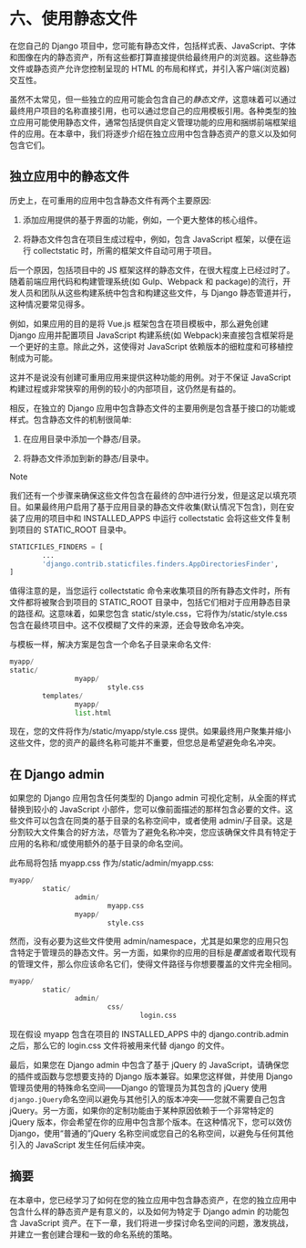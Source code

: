 # 六、使用静态文件

在您自己的 Django 项目中，您可能有静态文件，包括样式表、JavaScript、字体和图像在内的静态资产，所有这些都打算直接提供给最终用户的浏览器。这些静态文件或静态资产允许您控制呈现的 HTML 的布局和样式，并引入客户端(浏览器)交互性。

虽然不太常见，但一些独立的应用可能会包含自己的*静态文件*，这意味着可以通过最终用户项目的名称直接引用，也可以通过您自己的应用模板引用。各种类型的独立应用可能使用静态文件，通常包括提供自定义管理功能的应用和捆绑前端框架组件的应用。在本章中，我们将逐步介绍在独立应用中包含静态资产的意义以及如何包含它们。

## 独立应用中的静态文件

历史上，在可重用的应用中包含静态文件有两个主要原因:

1.  添加应用提供的基于界面的功能，例如，一个更大整体的核心组件。

2.  将静态文件包含在项目生成过程中，例如，包含 JavaScript 框架，以便在运行 collectstatic 时，所需的框架文件自动可用于项目。

后一个原因，包括项目中的 JS 框架这样的静态文件，在很大程度上已经过时了。随着前端应用代码和构建管理系统(如 Gulp、Webpack 和 package)的流行，开发人员和团队从这些构建系统中包含和构建这些文件，与 Django 静态管道并行，这种情况要常见得多。

例如，如果应用的目的是将 Vue.js 框架包含在项目模板中，那么避免创建 Django 应用并配置项目 JavaScript 构建系统(如 Webpack)来直接包含框架将是一个更好的主意。除此之外，这使得对 JavaScript 依赖版本的细粒度和可移植控制成为可能。

这并不是说没有创建可重用应用来提供这种功能的用例。对于不保证 JavaScript 构建过程或非常狭窄的用例的较小的内部项目，这仍然是有益的。

相反，在独立的 Django 应用中包含静态文件的主要用例是包含基于接口的功能或样式。包含静态文件的机制很简单:

1.  在应用目录中添加一个静态/目录。

2.  将静态文件添加到新的静态/目录中。

Note

我们还有一个步骤来确保这些文件包含在最终的*包*中进行分发，但是这足以填充项目。如果最终用户启用了基于应用目录的静态文件收集(默认情况下包含)，则在安装了应用的项目中和 INSTALLED_APPS 中运行 collectstatic 会将这些文件复制到项目的 STATIC_ROOT 目录中。

```py
STATICFILES_FINDERS = [
        ...
        'django.contrib.staticfiles.finders.AppDirectoriesFinder',
]

```

值得注意的是，当您运行 collectstatic 命令来收集项目的所有静态文件时，所有文件都将被聚合到项目的 STATIC_ROOT 目录中，包括它们相对于应用静态目录的路径*和*。这意味着，如果您包含 static/style.css，它将作为/static/style.css 包含在最终项目中。这不仅模糊了文件的来源，还会导致命名冲突。

与模板一样，解决方案是包含一个命名子目录来命名文件:

```py
myapp/
static/
                myapp/
                        style.css
        templates/
                myapp/
                list.html

```

现在，您的文件将作为/static/myapp/style.css 提供。如果最终用户聚集并缩小这些文件，您的资产的最终名称可能并不重要，但您总是希望避免命名冲突。

## 在 Django admin

如果您的 Django 应用包含任何类型的 Django admin 可视化定制，从全面的样式替换到较小的 JavaScript 小部件，您可以像前面描述的那样包含必要的文件。这些文件可以包含在同类的基于目录的名称空间中，或者使用 admin/子目录。这是分割较大文件集合的好方法，尽管为了避免名称冲突，您应该确保文件具有特定于应用的名称和/或使用额外的基于目录的命名空间。

此布局将包括 myapp.css 作为/static/admin/myapp.css:

```py
myapp/
        static/
                admin/
                        myapp.css
                myapp/
                        style.css

```

然而，没有必要为这些文件使用 admin/namespace，尤其是如果您的应用只包含特定于管理员的静态文件。另一方面，如果你的应用的目标是*覆盖*或者取代现有的管理文件，那么你应该命名它们，使得文件路径与你想要覆盖的文件完全相同。

```py
myapp/
        static/
                admin/
                        css/
                                login.css

```

现在假设 myapp 包含在项目的 INSTALLED_APPS 中的 django.contrib.admin 之后，那么它的 login.css 文件将被用来代替 django 的文件。

最后，如果您在 Django admin 中包含了基于 jQuery 的 JavaScript，请确保您的插件或函数与您想要支持的 Django 版本兼容。如果您这样做，并使用 Django 管理员使用的特殊命名空间——Django 的管理员为其包含的 jQuery 使用`django.jQuery`命名空间以避免与其他引入的版本冲突——您就不需要自己包含 jQuery。另一方面，如果你的定制功能由于某种原因依赖于一个非常特定的 jQuery 版本，你会希望在你的应用中包含那个版本。在这种情况下，您可以效仿 Django，使用“普通的”jQuery 名称空间或您自己的名称空间，以避免与任何其他引入的 JavaScript 发生任何后续冲突。

## 摘要

在本章中，您已经学习了如何在您的独立应用中包含静态资产，在您的独立应用中包含什么样的静态资产是有意义的，以及如何为特定于 Django admin 的功能包含 JavaScript 资产。在下一章，我们将进一步探讨命名空间的问题，激发挑战，并建立一套创建合理和一致的命名系统的策略。
